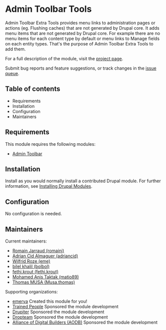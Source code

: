 # Admin Toolbar Tools

Admin Toolbar Extra Tools provides menu links to administration pages or actions
(eg. Flushing caches) that are not generated by Drupal core. It adds menu items
that are not generated by Drupal core. For example there are no menu items for
each content type by default or menu links to Manage fields on each entity
types. That's the purpose of Admin Toolbar Extra Tools to add them.

For a full description of the module, visit the
[project page](https://www.drupal.org/project/admin_toolbar).

Submit bug reports and feature suggestions, or track changes in the
[issue queue](https://www.drupal.org/project/issues/search/admin_toolbar).

## Table of contents

- Requirements
- Installation
- Configuration
- Maintainers

## Requirements

This module requires the following modules:

- [Admin Toolbar](https://www.drupal.org/project/admin_toolbar)

## Installation

Install as you would normally install a contributed Drupal module. For further
information, see
[Installing Drupal Modules](https://www.drupal.org/docs/extending-drupal/installing-drupal-modules).

## Configuration

No configuration is needed.

## Maintainers

Current maintainers:

- [Romain Jarraud (romainj)](https://www.drupal.org/u/romainj)
- [Adrian Cid Almaguer (adriancid)](https://www.drupal.org/u/adriancid)
- [Wilfrid Roze (eme)](https://www.drupal.org/u/eme)
- [bilel khalil (bolbol)](https://www.drupal.org/u/bolbol)
- [fethi.krout (fethi.krout)](https://www.drupal.org/u/fethi.krout)
- [Mohamed Anis Taktak (matio89)](https://www.drupal.org/u/matio89)
- [Thomas MUSA (Musa.thomas)](https://www.drupal.org/u/musathomas)

Supporting organizations:

- [emerya](https://www.drupal.org/emerya) Created this module for you!
- [Trained People](https://www.drupal.org/trained-people) Sponsored the module development
- [Drupiter](https://www.drupal.org/drupiter) Sponsored the module development
- [Dropteam](https://www.drupal.org/dropteam) Sponsored the module development
- [Alliance of Digital Builders (AODB)](https://www.drupal.org/alliance-of-digital-builders-aodb) Sponsored the module development
